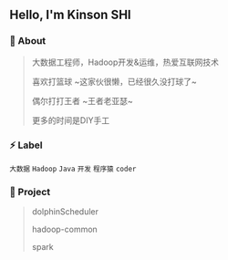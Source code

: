 ## Hello, I'm Kinson SHI

### :eyes: About
> 大数据工程师，Hadoop开发&运维，热爱互联网技术
>
> 喜欢打篮球 ~这家伙很懒，已经很久没打球了~
>
> 偶尔打打王者 ~王者老亚瑟~
>
> 更多的时间是DIY手工

### :zap: Label

`大数据`  `Hadoop`  `Java`  `开发`  `程序猿`  `coder`

### :pushpin: Project

> dolphinScheduler
>
> hadoop-common
>
> spark
